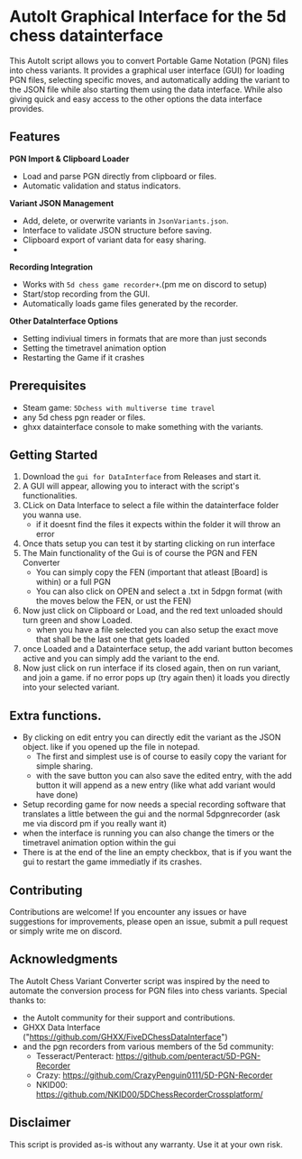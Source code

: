 # AutoIt Graphical Interface for the 5d chess datainterface

This AutoIt script allows you to convert Portable Game Notation (PGN) files into chess variants. It provides a graphical user interface (GUI) for loading PGN files, selecting specific moves, and automatically adding the variant to the JSON file while also starting them using the data interface. While also giving quick and easy access to the other options the data interface provides.

## Features

**PGN Import & Clipboard Loader**
  - Load and parse PGN directly from clipboard or files.
  - Automatic validation and status indicators.

**Variant JSON Management**
  - Add, delete, or overwrite variants in `JsonVariants.json`.
  - Interface to validate JSON structure before saving.
  - Clipboard export of variant data for easy sharing.
  - 
**Recording Integration**
  - Works with `5d chess game recorder+`.(pm me on discord to setup)
  - Start/stop recording from the GUI.
  - Automatically loads game files generated by the recorder.

**Other DataInterface Options**
  - Setting indiviual timers in formats that are more than just seconds
  - Setting the timetravel animation option
  - Restarting the Game if it crashes

## Prerequisites

- Steam game: `5Dchess with multiverse time travel`
- any 5d chess pgn reader or files.
- ghxx datainterface console to make something with the variants.

## Getting Started

1. Download the `gui for DataInterface` from Releases and start it.
2. A GUI will appear, allowing you to interact with the script's functionalities.
3. CLick on Data Interface to select a file within the datainterface folder you wanna use.
     - if it doesnt find the files it expects within the folder it will throw an error
4. Once thats setup you can test it by starting clicking on run interface
5. The Main functionality of the Gui is of course the PGN and FEN Converter
     - You can simply copy the FEN (important that atleast [Board] is within) or a full PGN
     - You can also click on OPEN and select a .txt in 5dpgn format (with the moves below the FEN, or ust the FEN)
6. Now just click on Clipboard or Load, and the red text unloaded should turn green and show Loaded.
     - when you have a file selected you can also setup the exact move that shall be the last one that gets loaded
8. once Loaded and a Datainterface setup, the add variant button becomes active and you can simply add the variant to the end.
9. Now just click on run interface if its closed again, then on run variant, and join a game. if no error pops up (try again then) it loads you directly into your selected variant.

## Extra functions.

 - By clicking on edit entry you can directly edit the variant as the JSON object. like if you opened up the file in notepad.
     - The first and simplest use is of course to easily copy the variant for simple sharing.
     - with the save button you can also save the edited entry, with the add button it will append as a new entry (like what add variant would have done)
 - Setup recording game for now needs a special recording software that translates a little between the gui and the normal 5dpgnrecorder (ask me via discord pm if you really want it)
 - when the interface is running you can also change the timers or the timetravel animation option within the gui
 - There is at the end of the line an empty checkbox, that is if you want the gui to restart the game immediatly if its crashes.
   
## Contributing

Contributions are welcome! If you encounter any issues or have suggestions for improvements, please open an issue, submit a pull request or simply write me on discord.

## Acknowledgments

The AutoIt Chess Variant Converter script was inspired by the need to automate the conversion process for PGN files into chess variants. 
Special thanks to:
  - the AutoIt community for their support and contributions.
  - GHXX Data Interface ("https://github.com/GHXX/FiveDChessDataInterface")
  - and the pgn recorders from various members of the 5d community:
    - Tesseract/Penteract: https://github.com/penteract/5D-PGN-Recorder
    - Crazy: https://github.com/CrazyPenguin0111/5D-PGN-Recorder
    - NKID00: https://github.com/NKID00/5DChessRecorderCrossplatform/

## Disclaimer

This script is provided as-is without any warranty. Use it at your own risk.
